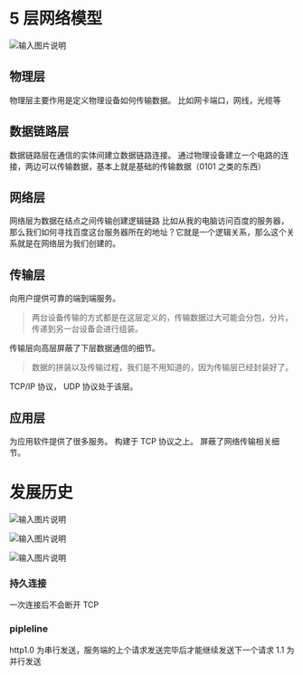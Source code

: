 # 5 层网络模型

![输入图片说明](https://blog-picgo-typora.oss-cn-hangzhou.aliyuncs.com/wucengmoxing.png)

## 物理层

物理层主要作用是定义物理设备如何传输数据。
比如网卡端口，网线，光缆等

## 数据链路层

数据链路层在通信的实体间建立数据链路连接。
通过物理设备建立一个电路的连接，两边可以传输数据，基本上就是基础的传输数据（0101 之类的东西）

## 网络层

网络层为数据在结点之间传输创建逻辑链路
比如从我的电脑访问百度的服务器，那么我们如何寻找百度这台服务器所在的地址？它就是一个逻辑关系，那么这个关系就是在网络层为我们创建的。

## 传输层

向用户提供可靠的端到端服务。

> 两台设备传输的方式都是在这层定义的，传输数据过大可能会分包，分片。传递到另一台设备会进行组装。

传输层向高层屏蔽了下层数据通信的细节。

> 数据的拼装以及传输过程，我们是不用知道的，因为传输层已经封装好了。

TCP/IP 协议， UDP 协议处于该层。

## 应用层

为应用软件提供了很多服务。
构建于 TCP 协议之上。
屏蔽了网络传输相关细节。

# 发展历史

![输入图片说明](https://blog-picgo-typora.oss-cn-hangzhou.aliyuncs.com/http0.9.png)

![输入图片说明](https://blog-picgo-typora.oss-cn-hangzhou.aliyuncs.com/http1.0.png)

![输入图片说明](https://blog-picgo-typora.oss-cn-hangzhou.aliyuncs.com/http1.1.png)

### 持久连接

一次连接后不会断开 TCP

### pipleline

http1.0 为串行发送，服务端的上个请求发送完毕后才能继续发送下一个请求
1.1 为并行发送

